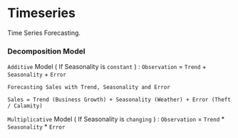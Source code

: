 # Timeseries
Time Series Forecasting.

### Decomposition Model

`Additive` Model ( If Seasonality is `constant` ) : `Observation` = `Trend` + `Seasonality` + `Error`

```
Forecasting Sales with Trend, Seasonality and Error

Sales = Trend (Business Growth) + Seasonality (Weather) + Error (Theft / Calamity)
```

`Multiplicative` Model ( If Seasonality is `changing` ) : `Observation` = `Trend` * `Seasonality` * `Error`
